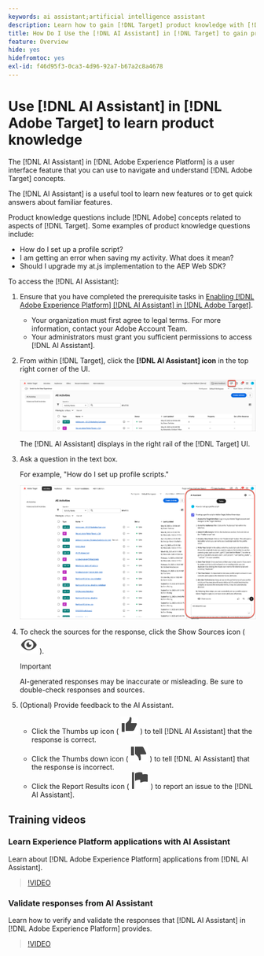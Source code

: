 ```yaml
---
keywords: ai assistant;artificial intelligence assistant
description: Learn how to gain [!DNL Target] product knowledge with [!DNL AI Assistant].
title: How Do I Use the [!DNL AI Assistant] in [!DNL Target] to gain product knowledge?
feature: Overview
hide: yes
hidefromtoc: yes
exl-id: f46d95f3-0ca3-4d96-92a7-b67a2c8a4678
---
```

# Use [!DNL AI Assistant] in [!DNL Adobe Target] to learn product knowledge

The [!DNL AI Assistant] in [!DNL Adobe Experience Platform] is a user interface feature that you can use to navigate and understand [!DNL Adobe Target] concepts.

The [!DNL AI Assistant] is a useful tool to learn new features or to get quick answers about familiar features.

Product knowledge questions include [!DNL Adobe] concepts related to aspects of [!DNL Target]. Some examples of product knowledge questions include:

  * How do I set up a profile script?
  * I am getting an error when saving my activity. What does it mean?
  * Should I upgrade my at.js implementation to the AEP Web SDK?

To access the [!DNL AI Assistant]:

1. Ensure that you have completed the prerequisite tasks in [Enabling [!DNL Adobe Experience Platform] [!DNL AI Assistant] in [!DNL Adobe Target]](/help/main/c-intro/ai-assistant.md).

   * Your organization must first agree to legal terms. For more information, contact your Adobe Account Team.
   * Your administrators must grant you sufficient permissions to access [!DNL AI Assistant].

1. From within [!DNL Target], click the **[!DNL AI Assistant] icon** in the top right corner of the UI.

   ![AI Assistant icon](/help/main/c-intro/assets/ai-assistant-icon.png)

   The [!DNL AI Assistant] displays in the right rail of the [!DNL Target] UI.

1. Ask a question in the text box.

   For example, "How do I set up profile scripts."

   ![AI Assistant with answer](/help/main/c-intro/assets/ai-assistant-answer.png)

1. To check the sources for the response, click the Show Sources icon ( ![Show Sources icon](/help/main/assets/icons/Visibility.svg) ).

   >[!IMPORTANT]
   >
   >AI-generated responses may be inaccurate or misleading. Be sure to double-check responses and sources.

1. (Optional) Provide feedback to the AI Assistant.

   * Click the Thumbs up icon ( ![Thumbs up icon](/help/main/assets/icons/ThumbUp.svg) ) to tell [!DNL AI Assistant] that the response is correct.
   * Click the Thumbs down icon ( ![Thumbs down icon](/help/main/assets/icons/ThumbDown.svg) ) to tell [!DNL AI Assistant] that the response is incorrect.
   * Click the Report Results icon ( ![Report results icon](/help/main/assets/icons/Flag.svg) ) to report an issue to the [!DNL AI Assistant].

## Training videos

### Learn Experience Platform applications with AI Assistant

Learn about [!DNL Adobe Experience Platform] applications from [!DNL AI Assistant].

>[!VIDEO](https://video.tv.adobe.com/v/3441024/?learn=on&#x26;enablevpops)

### Validate responses from AI Assistant

Learn how to verify and validate the responses that [!DNL AI Assistant] in [!DNL Adobe Experience Platform] provides.

>[!VIDEO](https://video.tv.adobe.com/v/3441738/?learn=on&#x26;enablevpops)






   


